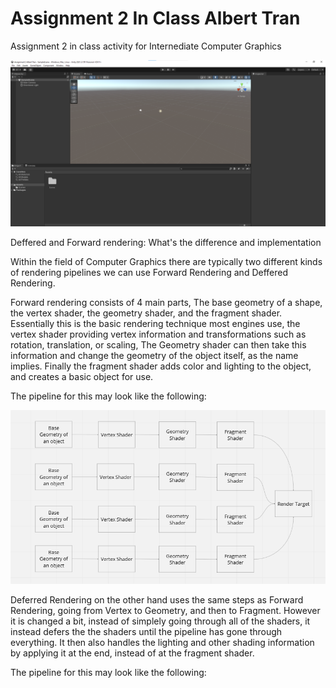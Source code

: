 # Assignment 2 In Class Albert Tran
 Assignment 2 in class activity for Internediate Computer Graphics 

![Screenshot](Base.png)

Deffered and Forward rendering: What's the difference and implementation

Within the field of Computer Graphics there are typically two different kinds of rendering pipelines we can use Forward Rendering and Deffered Rendering.

Forward rendering consists of 4 main parts, The base geometry of a shape, the vertex shader, the geometry shader, and the fragment shader. Essentially this is the basic rendering technique most engines use, the vertex shader providing vertex information and transformations such as rotation, translation, or scaling, The Geometry shader can then take this information and change the geometry of the object itself, as the name implies. Finally the fragment shader adds color and lighting to the object, and creates a basic object for use.

The pipeline for this may look like the following:

![Screenshot](ForwardRendering.png)

Deferred Rendering on the other hand uses the same steps as Forward Rendering, going from Vertex to Geometry, and then to Fragment. However it is changed a bit, instead of simplely going through all of the shaders, it instead defers the the shaders until the pipeline has gone through everything. It then also handles the lighting and other shading information by applying it at the end, instead of at the fragment shader. 

The pipeline for this may look like the following:


